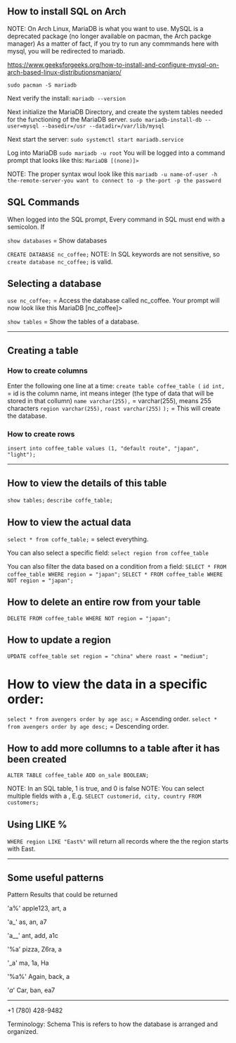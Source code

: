 ## How to install SQL on Arch

NOTE: On Arch Linux, MariaDB is what you want to use.
MySQL is a deprecated package (no longer available on pacman, the Arch packge manager)
As a matter of fact, if you try to run any commmands here with mysql,
you will be redirected to mariadb.

https://www.geeksforgeeks.org/how-to-install-and-configure-mysql-on-arch-based-linux-distributionsmanjaro/

`sudo pacman -S mariadb`

Next verify the install:
`mariadb --version`

Next initialize the MariaDB Directory, and create the system tables needed for the functioning of the MariaDB server. 
`sudo mariadb-install-db --user=mysql --basedir=/usr --datadir=/var/lib/mysql`

Next start the server:
`sudo systemctl start mariadb.service`

Log into MariaDB 
`sudo mariadb -u root`
You will be logged into a command prompt that looks like this:
`MariaDB [(none)]>`

NOTE: The proper syntax woul look like this
`mariadb -u name-of-user -h the-remote-server-you want to connect to -p the-port -p the password`

## SQL Commands
When logged into the SQL prompt, Every command in SQL must end with a semicolon.
If 

`show databases` = Show databases

`CREATE DATABASE nc_coffee;`
NOTE: In SQL keywords are not sensitive, 
so `create database nc_coffee;` is valid.

## Selecting a database
`use nc_coffee;` = Access the database called nc_coffee.
Your prompt will now look like this MariaDB [nc_coffee]>

`show tables` = Show the tables of a database.

---

## Creating a table 

### How to create columns
Enter the following one line at a time:
`create table coffee_table (`
`id int,` = id is the column name, int means integer (the type of data that will be stored in that collumn)
`name varchar(255),` = varchar(255), means 255 characters
`region varchar(255),`
`roast varchar(255)`
`);` = This will create the database.

### How to create rows
`insert into coffee_table values (1, "default route", "japan", "light");`

---

## How to view the details of this table
`show tables;`
`describe coffe_table;`

## How to view the actual data
`select * from coffe_table;` = select everything.

You can also select a specific field:
`select region from coffee_table`

You can also filter the data based on a condition from a field:
`SELECT * FROM coffee_table WHERE region = "japan";`
`SELECT * FROM coffee_table WHERE NOT region = "japan";`

## How to delete an entire row from your table
`DELETE FROM coffee_table WHERE NOT region = "japan";`

## How to update a region
`UPDATE coffee_table set region = "china" where roast = "medium";`

# How to view the data in a specific order:
`select * from avengers order by age asc;` = Ascending order.
`select * from avengers order by age desc;` = Descending order.

## How to add more collumns to a table after it has been created
`ALTER TABLE coffee_table ADD on_sale BOOLEAN;`

NOTE: In an SQL table, 1 is true, and 0 is false
NOTE: You can select multiple fields with a , E.g.
`SELECT customerid, city, country FROM customers;`

## Using LIKE %
`WHERE region LIKE "East%"` will return all records where the the region starts with East.

---

## Some useful patterns

Pattern Results that could be returned

'a%'        apple123, art, a

'a_'        as, an, a7

'a__'       ant, add, a1c

'%a'        pizza, Z6ra, a

'_a'        ma, 1a, Ha

'%a%'       Again, back, a

'_a_'       Car, ban, ea7

---
+1 (780) 428-9482

Terminology: Schema
This is refers to how the database is arranged and organized.

